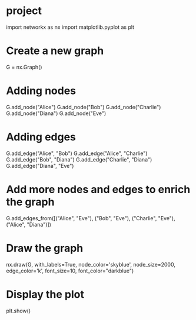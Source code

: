 # project
import networkx as nx
import matplotlib.pyplot as plt

# Create a new graph
G = nx.Graph()

# Adding nodes
G.add_node("Alice")
G.add_node("Bob")
G.add_node("Charlie")
G.add_node("Diana")
G.add_node("Eve")

# Adding edges
G.add_edge("Alice", "Bob")
G.add_edge("Alice", "Charlie")
G.add_edge("Bob", "Diana")
G.add_edge("Charlie", "Diana")
G.add_edge("Diana", "Eve")

# Add more nodes and edges to enrich the graph
G.add_edges_from([("Alice", "Eve"), ("Bob", "Eve"), ("Charlie", "Eve"), ("Alice", "Diana")])

# Draw the graph
nx.draw(G, with_labels=True, node_color='skyblue', node_size=2000, edge_color='k', font_size=10, font_color="darkblue")

# Display the plot
plt.show()
